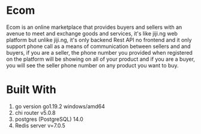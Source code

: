 # Ecom

Ecom is an online marketplace that provides buyers and sellers with an avenue to meet and exchange goods and services, it's like jiji.ng web platform but unlike jiji.ng, it's only backend Rest API no frontend and it only support phone call as a means of communication between sellers and and buyers, if you are a seller, the phone number you provided when registered on the platform will be showing on all of your product and if you are a buyer, you will see the seller phone number on any product you want to buy.

# Built With
1. go version go1.19.2 windows/amd64
2. chi router v5.0.8
3. postgres (PostgreSQL) 14.0
4. Redis server v=7.0.5
